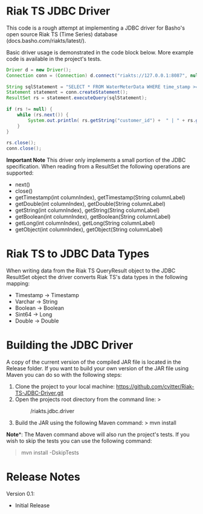 # Riak TS JDBC Driver
This code is a rough attempt at implementing a JDBC driver for Basho's open source Riak TS (Time Series) database (docs.basho.com/riakts/latest/).

Basic driver usage is demonstrated in the code block below. More example code is available in the project's tests.
```Java
Driver d = new Driver();
Connection conn = (Connection) d.connect("riakts://127.0.0.1:8087", null);
		
String sqlStatement = "SELECT * FROM WaterMeterData WHERE time_stamp >= 1464739200000 AND time_stamp < 1464770000000;";
Statement statement = conn.createStatement();
ResultSet rs = statement.executeQuery(sqlStatement);
		
if (rs != null) {
	while (rs.next()) {
		System.out.println( rs.getString("customer_id") +  " | " + rs.getTimestamp("time_stamp") );
	}
}
		
rs.close();
conn.close();
```

**Important Note**
This driver only implements a small portion of the JDBC specification. When reading from a ResultSet the following operations are supported:

- next()
- close()
- getTimestamp(int columnIndex), getTimestamp(String columnLabel)
- getDouble(int columnIndex), getDouble(String columnLabel)
- getString(int columnIndex), getString(String columnLabel)
- getBoolean(int columnIndex), getBoolean(String columnLabel)
- getLong(int columnIndex), getLong(String columnLabel)
- getObject(int columnIndex), getObject(String columnLabel)

# Riak TS to JDBC Data Types
When writing data from the Riak TS QueryResult object to the JDBC ResultSet object the driver converts Riak TS's data types in the following mapping:

- Timestamp -> Timestamp
- Varchar -> String
- Boolean -> Boolean
- Sint64 -> Long
- Double -> Double

# Building the JDBC Driver
A copy of the current version of the compiled JAR file is located in the Release folder. If you want to build your own version of the JAR file using Maven you can do so with the following steps:

1. Clone the project to your local machine: https://github.com/cvitter/Riak-TS-JDBC-Driver.git
2. Open the projects root directory from the command line: ><dir>/riakts.jdbc.driver
3. Build the JAR using the following Maven command: > mvn install

**Note***: The Maven command above will also run the project's tests. If you wish to skip the tests you can use the following command:
> mvn install -DskipTests

# Release Notes

Version 0.1:
- Initial Release

